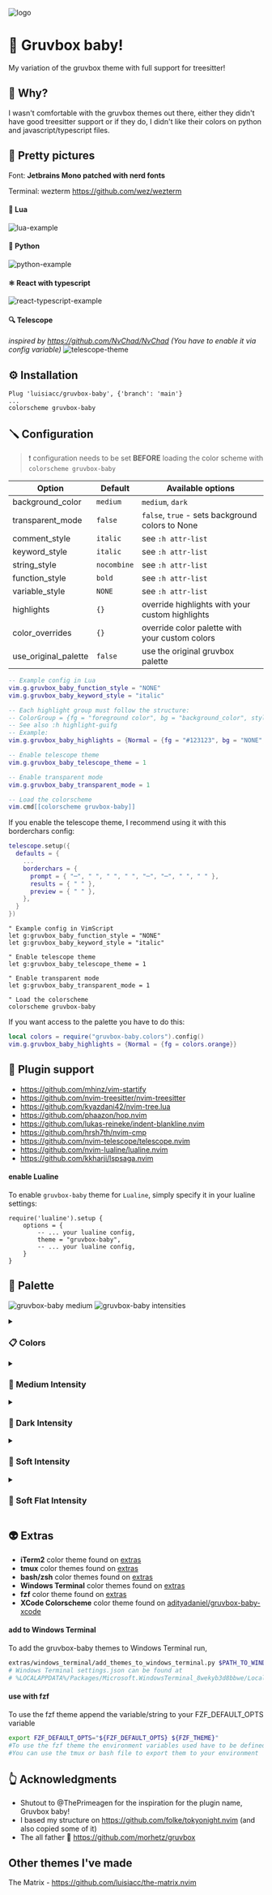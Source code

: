 ![logo](https://user-images.githubusercontent.com/31720261/156893394-a14a7fee-749c-4d02-8bfd-1a4cb2c479dd.png)

# 🎄 Gruvbox baby!

My variation of the gruvbox theme with full support for treesitter!

## 🤔 Why?

I wasn't comfortable with the gruvbox themes out there, either they didn't have good treesitter support or if they do, I
didn't like their colors on python and javascript/typescript files.

## 📸 Pretty pictures

Font: **Jetbrains Mono patched with nerd fonts**

Terminal: wezterm https://github.com/wez/wezterm

#### 🌙 Lua

![lua-example](https://user-images.githubusercontent.com/31720261/147399333-5dc8d3dc-b382-4f13-a047-fb99298af028.png)

#### 🐍 Python

![python-example](https://user-images.githubusercontent.com/31720261/147399558-bf00b60a-aea9-46f7-a823-fc760cda05be.png)

#### ⚛️ React with typescript

![react-typescript-example](https://user-images.githubusercontent.com/31720261/147399581-66030749-3fa2-466d-aa8a-e79b6181185c.png)

#### 🔍 Telescope

_inspired by https://github.com/NvChad/NvChad (You have to enable it via config variable)_
![telescope-theme](https://user-images.githubusercontent.com/31720261/151669762-1470aa12-b6ff-47c1-a4e9-ec9b37e0eabe.png)

## ⚙️ Installation

```vim
Plug 'luisiacc/gruvbox-baby', {'branch': 'main'}
...
colorscheme gruvbox-baby
```

## 🪛 Configuration

> ❗️ configuration needs to be set **BEFORE** loading the color scheme with `colorscheme gruvbox-baby`

| Option               | Default     | Available options                                |
| -------------------- | ----------- | ------------------------------------------------ |
| background_color     | `medium`    | `medium`, `dark`                                 |
| transparent_mode     | `false`     | `false`, `true` - sets background colors to None |
| comment_style        | `italic`    | see `:h attr-list`                               |
| keyword_style        | `italic`    | see `:h attr-list`                               |
| string_style         | `nocombine` | see `:h attr-list`                               |
| function_style       | `bold`      | see `:h attr-list`                               |
| variable_style       | `NONE`      | see `:h attr-list`                               |
| highlights           | `{}`        | override highlights with your custom highlights  |
| color_overrides      | `{}`        | override color palette with your custom colors   |
| use_original_palette | `false`     | use the original gruvbox palette                 |

```lua
-- Example config in Lua
vim.g.gruvbox_baby_function_style = "NONE"
vim.g.gruvbox_baby_keyword_style = "italic"

-- Each highlight group must follow the structure:
-- ColorGroup = {fg = "foreground color", bg = "background_color", style = "some_style(:h attr-list)"}
-- See also :h highlight-guifg
-- Example:
vim.g.gruvbox_baby_highlights = {Normal = {fg = "#123123", bg = "NONE", style="underline"}}

-- Enable telescope theme
vim.g.gruvbox_baby_telescope_theme = 1

-- Enable transparent mode
vim.g.gruvbox_baby_transparent_mode = 1

-- Load the colorscheme
vim.cmd[[colorscheme gruvbox-baby]]
```

If you enable the telescope theme, I recommend using it with this borderchars config:

```lua
telescope.setup({
  defaults = {
    ...
    borderchars = {
      prompt = { "─", " ", " ", " ", "─", "─", " ", " " },
      results = { " " },
      preview = { " " },
    },
  }
})
```

```vim
" Example config in VimScript
let g:gruvbox_baby_function_style = "NONE"
let g:gruvbox_baby_keyword_style = "italic"

" Enable telescope theme
let g:gruvbox_baby_telescope_theme = 1

" Enable transparent mode
let g:gruvbox_baby_transparent_mode = 1

" Load the colorscheme
colorscheme gruvbox-baby
```

If you want access to the palette you have to do this:

```lua
local colors = require("gruvbox-baby.colors").config()
vim.g.gruvbox_baby_highlights = {Normal = {fg = colors.orange}}
```

## 🔌 Plugin support

- https://github.com/mhinz/vim-startify
- https://github.com/nvim-treesitter/nvim-treesitter
- https://github.com/kyazdani42/nvim-tree.lua
- https://github.com/phaazon/hop.nvim
- https://github.com/lukas-reineke/indent-blankline.nvim
- https://github.com/hrsh7th/nvim-cmp
- https://github.com/nvim-telescope/telescope.nvim
- https://github.com/nvim-lualine/lualine.nvim
- https://github.com/kkharji/lspsaga.nvim

#### enable Lualine

To enable `gruvbox-baby` theme for `Lualine`, simply specify it in your lualine settings:

```
require('lualine').setup {
    options = {
        -- ... your lualine config,
        theme = "gruvbox-baby",
        -- ... your lualine config,
    }
}
```

## 🌈 Palette

![gruvbox-baby medium](extras/media/palettes/medium.svg)
![gruvbox-baby intensities](extras/media/palettes/shades.svg)

<details>
<summary><h3>📋 Colors</h3></summary>

| **Color**                                                               | **Code** | **Name**      |
| ----------------------------------------------------------------------- | -------- | ------------- |
| <img src="https://www.colorhexa.com/ebdbb2.png" width="32" height="32"> | #ebdbb2  | foreground    |
| <img src="https://www.colorhexa.com/dedede.png" width="32" height="32"> | #dedede  | gray          |
| <img src="https://www.colorhexa.com/504945.png" width="32" height="32"> | #504945  | medium_gray   |
| <img src="https://www.colorhexa.com/665c54.png" width="32" height="32"> | #665c54  | comment       |
| <img src="https://www.colorhexa.com/e7d7ad.png" width="32" height="32"> | #e7d7ad  | milk          |
| <img src="https://www.colorhexa.com/cc241d.png" width="32" height="32"> | #cc241d  | error_red     |
| <img src="https://www.colorhexa.com/fb4934.png" width="32" height="32"> | #fb4934  | red           |
| <img src="https://www.colorhexa.com/d65d0e.png" width="32" height="32"> | #d65d0e  | orange        |
| <img src="https://www.colorhexa.com/fabd2f.png" width="32" height="32"> | #fabd2f  | bright_yellow |
| <img src="https://www.colorhexa.com/eebd35.png" width="32" height="32"> | #eebd35  | soft_yellow   |
| <img src="https://www.colorhexa.com/d4879c.png" width="32" height="32"> | #d4879c  | pink          |
| <img src="https://www.colorhexa.com/b16286.png" width="32" height="32"> | #b16286  | magenta       |
| <img src="https://www.colorhexa.com/98971a.png" width="32" height="32"> | #98971a  | soft_green    |
| <img src="https://www.colorhexa.com/689d6a.png" width="32" height="32"> | #689d6a  | forest_green  |
| <img src="https://www.colorhexa.com/8ec07c.png" width="32" height="32"> | #8ec07c  | clean_green   |
| <img src="https://www.colorhexa.com/458588.png" width="32" height="32"> | #458588  | blue_gray     |
| <img src="https://www.colorhexa.com/83a598.png" width="32" height="32"> | #83a598  | dark_gray     |
| <img src="https://www.colorhexa.com/7fa2ac.png" width="32" height="32"> | #7fa2ac  | light_blue    |

</details>
<details>
<summary><h3>👶 Medium Intensity</h3></summary>

![gruvbox-baby medium](extras/media/palettes/medium.svg)
|**Color**|**Code**|**Name**|
|---|---|---|
|<img src="https://www.colorhexa.com/0d0e0f.png" width="32" height="32">|#0d0e0f|dark0|
|<img src="https://www.colorhexa.com/202020.png" width="32" height="32">|#202020|dark|
|<img src="https://www.colorhexa.com/242424.png" width="32" height="32">|#242424|background_dark|
|<img src="https://www.colorhexa.com/282828.png" width="32" height="32">|#282828|background|
|<img src="https://www.colorhexa.com/32302f.png" width="32" height="32">|#32302f|background_light|

</details>
<details>
<summary><h3>🎱 Dark Intensity</h3></summary>

![gruvbox-baby dark](extras/media/palettes/dark.svg)
|**Color**|**Code**|**Name**|
|---|---|---|
|<img src="https://www.colorhexa.com/0d0e0f.png" width="32" height="32">|#0d0e0f|dark0|
|<img src="https://www.colorhexa.com/0d0e0f.png" width="32" height="32">|#0d0e0f|dark|
|<img src="https://www.colorhexa.com/171a1a.png" width="32" height="32">|#171a1a|background_dark|
|<img src="https://www.colorhexa.com/1d2021.png" width="32" height="32">|#1d2021|background|
|<img src="https://www.colorhexa.com/32302f.png" width="32" height="32">|#32302f|background_light|

</details>
<details>
<summary><h3>🍦 Soft Intensity</h3></summary>

![gruvbox-baby soft](extras/media/palettes/soft.svg)
|**Color**|**Code**|**Name**|
|---|---|---|
|<img src="https://www.colorhexa.com/0d0e0f.png" width="32" height="32">|#0d0e0f|dark0|
|<img src="https://www.colorhexa.com/202020.png" width="32" height="32">|#202020|dark|
|<img src="https://www.colorhexa.com/282626.png" width="32" height="32">|#282626|background_dark|
|<img src="https://www.colorhexa.com/32302f.png" width="32" height="32">|#32302f|background|
|<img src="https://www.colorhexa.com/3c3a39.png" width="32" height="32">|#3c3a39|background_light|

</details>
<details>
<summary><h3>🥿 Soft Flat Intensity</h3></summary>

![gruvbox-baby soft flat](extras/media/palettes/soft_flat.svg)
|**Color**|**Code**|**Name**|
|---|---|---|
|<img src="https://www.colorhexa.com/0d0e0f.png" width="32" height="32">|#0d0e0f|dark0|
|<img src="https://www.colorhexa.com/202020.png" width="32" height="32">|#202020|dark|
|<img src="https://www.colorhexa.com/32302f.png" width="32" height="32">|#32302f|background_dark|
|<img src="https://www.colorhexa.com/32302f.png" width="32" height="32">|#32302f|background|
|<img src="https://www.colorhexa.com/3c3a39.png" width="32" height="32">|#3c3a39|background_light|

</details>

## 👽 Extras

- **iTerm2** color theme found on [extras](extras/iterm2)
- **tmux** color themes found on [extras](extras/tmux)
- **bash/zsh** color themes found on [extras](extras/bash)
- **Windows Terminal** color themes found on [extras](extras/windows_terminal)
- **fzf** color theme found on [extras](extras/fzf)
- **XCode Colorscheme** color theme found on [adityadaniel/gruvbox-baby-xcode](https://github.com/adityadaniel/gruvbox-baby-xcode)

#### add to Windows Terminal

To add the gruvbox-baby themes to Windows Terminal run,

```bash
extras/windows_terminal/add_themes_to_windows_terminal.py $PATH_TO_WINDOWS_TERMINAL_SETTINGS_JSON
# Windows Terminal settings.json can be found at
# %LOCALAPPDATA%/Packages/Microsoft.WindowsTerminal_8wekyb3d8bbwe/LocalState/settings.json
```

#### use with fzf
To use the fzf theme append the variable/string to your FZF_DEFAULT_OPTS variable

```bash
export FZF_DEFAULT_OPTS="${FZF_DEFAULT_OPTS} ${FZF_THEME}"
#To use the fzf theme the environment variables used have to be defined.
#You can use the tmux or bash file to export them to your environment
```

## 👆 Acknowledgments

- Shutout to @ThePrimeagen for the inspiration for the plugin name, Gruvbox baby!
- I based my structure on https://github.com/folke/tokyonight.nvim (and also copied some of it)
- The all father 👴 https://github.com/morhetz/gruvbox


## Other themes I've made

The Matrix - https://github.com/luisiacc/the-matrix.nvim
